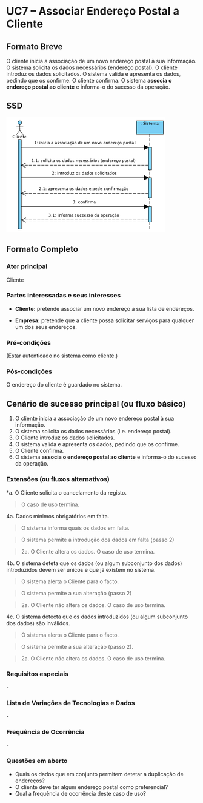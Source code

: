 UC7 – Associar Endereço Postal a Cliente
==============================

Formato Breve
-------------

O cliente inicia a associação de um novo endereço postal à sua informação. O sistema solicita os dados necessários (endereço postal). O cliente introduz os dados solicitados. O
sistema valida e apresenta os dados, pedindo que os confirme. O cliente
confirma. O sistema **associa o endereço postal ao cliente** e informa-o do sucesso da
operação.

SSD
---

![SSD_UC7_IT2.png](SSD_UC7_IT2.png)

Formato Completo
----------------

### Ator principal

Cliente

### Partes interessadas e seus interesses

-   **Cliente:** pretende associar um novo endereço à sua lista de endereços.

-   **Empresa:** pretende que a cliente possa solicitar serviços para qualquer
    um dos seus endereços.

### Pré-condições

(Estar autenticado no sistema como cliente.)

### Pós-condições

O endereço do cliente é guardado no sistema.

Cenário de sucesso principal (ou fluxo básico)
----------------------------------------------

1.  O cliente inicia a associação de um novo endereço postal à sua informação.
2.  O sistema solicita os dados necessários (i.e. endereço postal).
3.  O Cliente introduz os dados solicitados.
4.  O sistema valida e apresenta os dados, pedindo que os confirme.
5.  O Cliente confirma.
6.  O sistema **associa o endereço postal ao cliente** e informa-o do sucesso da
operação.
    

### Extensões (ou fluxos alternativos)

\*a. O Cliente solicita o cancelamento da registo.

>   O caso de uso termina.

4a. Dados mínimos obrigatórios em falta.

>   O sistema informa quais os dados em falta.

>   O sistema permite a introdução dos dados em falta (passo 2)

>   2a. O Cliente altera os dados. O caso de uso termina.

4b. O sistema deteta que os dados (ou algum subconjunto dos dados) introduzidos
devem ser únicos e que já existem no sistema.

>   O sistema alerta o Cliente para o facto.

>   O sistema permite a sua alteração (passo 2)

>   2a. O Cliente não altera os dados. O caso de uso termina.

4c. O sistema detecta que os dados introduzidos (ou algum subconjunto dos dados)
são inválidos.

>   O sistema alerta o Cliente para o facto.

>   O sistema permite a sua alteração (passo 2).

>   2a. O Cliente não altera os dados. O caso de uso termina.

### Requisitos especiais

\-

### Lista de Variações de Tecnologias e Dados

\-

### Frequência de Ocorrência

\-

### Questões em aberto

-   Quais os dados que em conjunto permitem detetar a duplicação de endereços?
-   O cliente deve ter algum endereço postal como preferencial?
-   Qual a frequência de ocorrência deste caso de uso?
